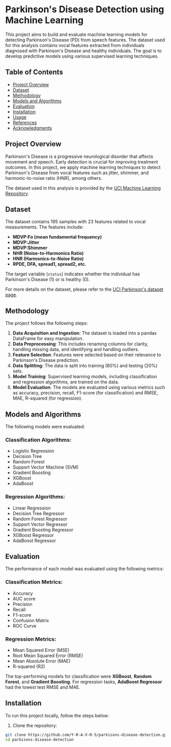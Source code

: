 # Parkinson's Disease Detection using Machine Learning

This project aims to build and evaluate machine learning models for detecting Parkinson's Disease (PD) from speech features. The dataset used for this analysis contains vocal features extracted from individuals diagnosed with Parkinson's Disease and healthy individuals. The goal is to develop predictive models using various supervised learning techniques.

## Table of Contents

- [Project Overview](#project-overview)
- [Dataset](#dataset)
- [Methodology](#methodology)
- [Models and Algorithms](#models-and-algorithms)
- [Evaluation](#evaluation)
- [Installation](#installation)
- [Usage](#usage)
- [References](#references)
- [Acknowledgments](#acknowledgments)

## Project Overview

Parkinson's Disease is a progressive neurological disorder that affects movement and speech. Early detection is crucial for improving treatment outcomes. In this project, we apply machine learning techniques to detect Parkinson's Disease from vocal features such as jitter, shimmer, and harmonic-to-noise ratio (HNR), among others.

The dataset used in this analysis is provided by the [UCI Machine Learning Repository](https://archive.ics.uci.edu/ml/datasets/parkinsons).

## Dataset

The dataset contains 195 samples with 23 features related to vocal measurements. The features include:

- **MDVP:Fo (mean fundamental frequency)**
- **MDVP:Jitter**
- **MDVP:Shimmer**
- **NHR (Noise-to-Harmonics Ratio)**
- **HNR (Harmonics-to-Noise Ratio)**
- **RPDE, DFA, spread1, spread2, etc.**

The target variable (`status`) indicates whether the individual has Parkinson's Disease (1) or is healthy (0).

For more details on the dataset, please refer to the [UCI Parkinson's dataset page](https://archive.ics.uci.edu/ml/datasets/parkinsons).

## Methodology

The project follows the following steps:

1. **Data Acquisition and Ingestion**: The dataset is loaded into a pandas DataFrame for easy manipulation.
2. **Data Preprocessing**: This includes renaming columns for clarity, handling missing data, and identifying and handling outliers.
3. **Feature Selection**: Features were selected based on their relevance to Parkinson's Disease prediction.
4. **Data Splitting**: The data is split into training (80%) and testing (20%) sets.
5. **Model Training**: Supervised learning models, including classification and regression algorithms, are trained on the data.
6. **Model Evaluation**: The models are evaluated using various metrics such as accuracy, precision, recall, F1-score (for classification) and RMSE, MAE, R-squared (for regression).

## Models and Algorithms

The following models were evaluated:

### Classification Algorithms:
- Logistic Regression
- Decision Tree
- Random Forest
- Support Vector Machine (SVM)
- Gradient Boosting
- XGBoost
- AdaBoost

### Regression Algorithms:
- Linear Regression
- Decision Tree Regressor
- Random Forest Regressor
- Support Vector Regressor
- Gradient Boosting Regressor
- XGBoost Regressor
- AdaBoost Regressor

## Evaluation

The performance of each model was evaluated using the following metrics:

### Classification Metrics:
- Accuracy
- AUC score
- Precision
- Recall
- F1-score
- Confusion Matrix
- ROC Curve

### Regression Metrics:
- Mean Squared Error (MSE)
- Root Mean Squared Error (RMSE)
- Mean Absolute Error (MAE)
- R-squared (R2)

The top-performing models for classification were **XGBoost**, **Random Forest**, and **Gradient Boosting**. For regression tasks, **AdaBoost Regressor** had the lowest test RMSE and MAE.

## Installation

To run this project locally, follow the steps below:

1. Clone the repository:

```bash
git clone https://github.com/Y-R-A-V-R-5/parkisons-disease-detection.git
cd parkisons-disease-detection
